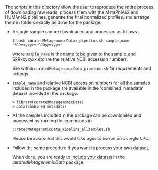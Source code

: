 The scripts in this directory allow the user to reproduce the entire process of downloading raw reads, process them with the  MetaPhlAn2 and HUMAnN2 pipelines, generate the final normalized profiles, and arrange them in folders exactly as done for the package.

* A single sample can be downloaded and processed as follows:

   ```$ bash curatedMetagenomicDataz_pipeline.sh sample_name "SRRxxyxyxx;SRRyyxxyyx"``` 

   where `sample_name` is the name to be given to the sample, and SRRxxyxyxx etc are the relative NCBI accession numbers.

   See within `curatedMetagenomicData_pipeline.sh` for requirements and settings.

* `sample_name` and relative NCBI accession numbers for all the samples included in the package are available in the 'combined_metadata' dataset provided in the package:

   ```
   > library(curatedMetagenomicData)
   > data(combined_metadata)
   ```

* All the samples included in the package can be downloaded and processed by running the commands in

   `curatedMetagenomicData_pipeline_allsamples.sh`

   Please be aware that this would take ages to be run on a single CPU.

* Follow the same procedure if you want to process your own dataset.

   When done, you are ready to [include your dataset](https://github.com/waldronlab/curatedMetagenomicData/wiki/The-curatedMetagenomicData-pipelines) in the *curatedMetagenomicData* package.
